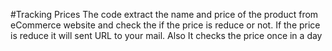 #Tracking Prices
The code extract the name and price of the product from eCommerce website and check the if the price is reduce or not. If the price is reduce it will sent URL to your mail. Also It checks the price once in a day